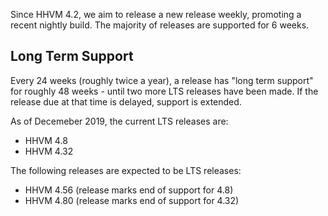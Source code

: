 Since HHVM 4.2, we aim to release a new release weekly, promoting a recent
nightly build. The majority of releases are supported for 6 weeks.

## Long Term Support

Every 24 weeks (roughly twice a year), a release has "long term support" for
roughly 48 weeks - until two more LTS releases have been made. If the release
due at that time is delayed, support is extended.

As of Decemeber 2019, the current LTS releases are:

- HHVM 4.8
- HHVM 4.32

The following releases are expected to be LTS releases:

- HHVM 4.56 (release marks end of support for 4.8)
- HHVM 4.80 (release marks end of support for 4.32)
